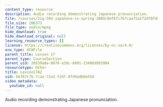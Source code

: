 ```yaml
---
content_type: resource
description: Audio recording demonstrating Japanese pronunciation.
file: /courses/21g-504-japanese-iv-spring-2009/0ef67c7b7caa72a2f2df8fd9adb6e55d_Lesson17A2.mp3
file_size: 206373
file_type: audio/mpeg
hide_download: true
hide_download_original: null
learning_resource_types: []
license: https://creativecommons.org/licenses/by-nc-sa/4.0/
ocw_type: OCWFile
parent_title: Lesson 17
parent_type: CourseSection
parent_uid: 20539a8a-0070-a3dc-0491-23486d993904
resourcetype: Other
title: Lesson17A2
uid: 0ef67c7b-7caa-72a2-f2df-8fd9adb6e55d
video_metadata:
  youtube_id: null
---
```

Audio recording demonstrating Japanese pronunciation.